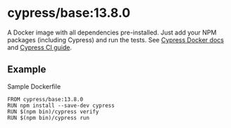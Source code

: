 <!-- WARNING: this file was autogenerated by generate-base-image.js -->
# cypress/base:13.8.0

A Docker image with all dependencies pre-installed.
Just add your NPM packages (including Cypress) and run the tests.
See [Cypress Docker docs](https://on.cypress.io/docker) and
[Cypress CI guide](https://on.cypress.io/ci).

## Example

Sample Dockerfile

```
FROM cypress/base:13.8.0
RUN npm install --save-dev cypress
RUN $(npm bin)/cypress verify
RUN $(npm bin)/cypress run
```
